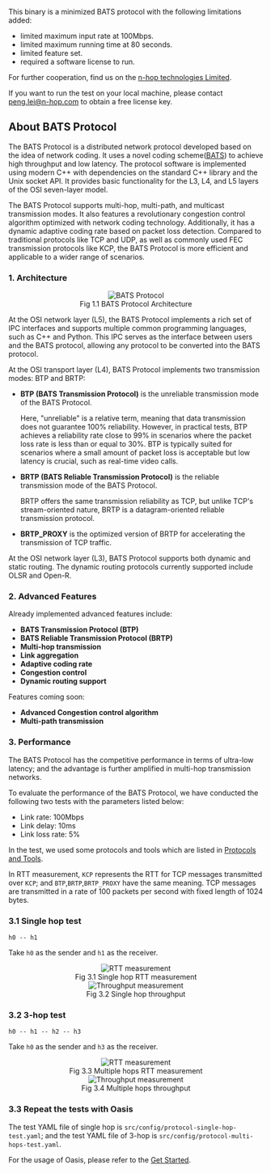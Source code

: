 This binary is a minimized BATS protocol with the following limitations added:

- limited maximum input rate at 100Mbps.
- limited maximum running time at 80 seconds.
- limited feature set.
- required a software license to run.

For further cooperation, find us on the [n-hop technologies Limited](https://www.n-hop.com/).

If you want to run the test on your local machine, please contact [peng.lei@n-hop.com](peng.lei@n-hop.com) to obtain a free license key.

## About BATS Protocol

The BATS Protocol is a distributed network protocol developed based on the idea of network coding. It uses a novel coding scheme([BATS](https://n-hop.com/wp-content/uploads/2022/12/BATS.pdf)) to achieve high throughput and low latency. The protocol software is implemented using modern C++ with dependencies on the standard C++ library and the Unix socket API. It provides basic functionality for the L3, L4, and L5 layers of the OSI seven-layer model.

The BATS Protocol supports multi-hop, multi-path, and multicast transmission modes. It also features a revolutionary congestion control algorithm optimized with network coding technology. Additionally, it has a dynamic adaptive coding rate based on packet loss detection. Compared to traditional protocols like TCP and UDP, as well as commonly used FEC transmission protocols like KCP, the BATS Protocol is more efficient and applicable to a wider range of scenarios.

### 1. Architecture

<div align="center" style="text-align:center"> 
<img src="./imgs/arch.png" alt="BATS Protocol"></div>
<div align="center">Fig 1.1 BATS Protocol Architecture</div>

At the OSI network layer (L5), the BATS Protocol implements a rich set of IPC interfaces and supports multiple common programming languages, such as C++ and Python. This IPC serves as the interface between users and the BATS protocol, allowing any protocol to be converted into the BATS protocol.

At the OSI transport layer (L4), BATS Protocol implements two transmission modes: BTP and BRTP:

  - **BTP (BATS Transmission Protocol)** is the unreliable transmission mode of the BATS Protocol.
    
    Here, "unreliable" is a relative term, meaning that data transmission does not guarantee 100% reliability. However, in practical tests, BTP achieves a reliability rate close to 99% in scenarios where the packet loss rate is less than or equal to 30%. BTP is typically suited for scenarios where a small amount of packet loss is acceptable but low latency is crucial, such as real-time video calls.
  - **BRTP (BATS Reliable Transmission Protocol)** is the reliable transmission mode of the BATS Protocol.
  
    BRTP offers the same transmission reliability as TCP, but unlike TCP's stream-oriented nature, BRTP is a datagram-oriented reliable transmission protocol.

  - **BRTP_PROXY** is the optimized version of BRTP for accelerating the transmission of TCP traffic.

At the OSI network layer (L3), BATS Protocol supports both dynamic and static routing. The dynamic routing protocols currently supported include OLSR and Open-R.

### 2. Advanced Features

Already implemented advanced features include:

- **BATS Transmission Protocol (BTP)**
- **BATS Reliable Transmission Protocol (BRTP)**
- **Multi-hop transmission**
- **Link aggregation**
- **Adaptive coding rate**
- **Congestion control**
- **Dynamic routing support**

Features coming soon:

- **Advanced Congestion control algorithm**
- **Multi-path transmission**

### 3. Performance

The BATS Protocol has the competitive performance in terms of ultra-low latency; and the advantage is further amplified in multi-hop transmission networks.

To evaluate the performance of the BATS Protocol, we have conducted the following two tests with the parameters listed below:

- Link rate: 100Mbps
- Link delay: 10ms
- Link loss rate: 5%

In the test, we used some protocols and tools which are listed in [Protocols and Tools](docs/protocols_and_tools.md).

In RTT measurement, `KCP` represents the RTT for TCP messages transmitted over `KCP`; and `BTP`,`BRTP`,`BRTP_PROXY` have the same meaning. TCP messages are transmitted in a rate of 100 packets per second with fixed length of 1024 bytes.

### 3.1 Single hop test

```
h0 -- h1
```

Take `h0` as the sender and `h1` as the receiver.

<div align="center" style="text-align:center"> 
<img src="./imgs/rtt_cdf_1.svg" alt="RTT measurement"></div>
<div align="center">Fig 3.1 Single hop RTT measurement</div>

<div align="center" style="text-align:center"> 
<img src="./imgs/iperf3_throughput_1.svg" alt="Throughput measurement"></div>
<div align="center">Fig 3.2 Single hop throughput</div>

### 3.2 3-hop test

```
h0 -- h1 -- h2 -- h3
```

Take `h0` as the sender and `h3` as the receiver.

<div align="center" style="text-align:center"> 
<img src="./imgs/rtt_cdf_3.svg" alt="RTT measurement"></div>
<div align="center">Fig 3.3 Multiple hops RTT measurement</div>

<div align="center" style="text-align:center"> 
<img src="./imgs/iperf3_throughput_3.svg" alt="Throughput measurement"></div>
<div align="center">Fig 3.4 Multiple hops throughput</div>

### 3.3 Repeat the tests with Oasis

The test YAML file of single hop is `src/config/protocol-single-hop-test.yaml`; and the test YAML file of 3-hop is `src/config/protocol-multi-hops-test.yaml`.

For the usage of Oasis, please refer to the [Get Started](../docs/get-started.md).
